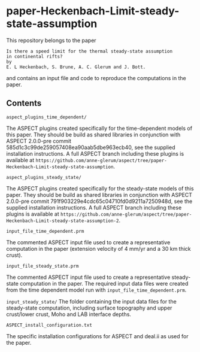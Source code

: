 # paper-Heckenbach-Limit-steady-state-assumption

This repository belongs to the paper

    Is there a speed limit for the thermal steady-state assumption
    in continental rifts?
    by
    E. L Heckenbach, S. Brune, A. C. Glerum and J. Bott.

and contains an input file and code to reproduce the computations in the paper.

Contents
--------
``aspect_plugins_time_dependent/``

The ASPECT plugins created specifically for the time-dependent models of this paper. They should be build as shared libraries in conjunction with ASPECT 2.0.0-pre commit 585d1c3c99de259057408ea90aab5dbe963ecb40, see the supplied installation instructions. A full ASPECT branch including these plugins is available at ``https://github.com/anne-glerum/aspect/tree/paper-Heckenbach-Limit-steady-state-assumption``.

``aspect_plugins_steady_state/``

The ASPECT plugins created specifically for the steady-state models of this paper. They should be build as shared libraries in conjunction with ASPECT 2.0.0-pre commit 791f903229e4cdc65c04710fd0d9211a7250948d, see the supplied installation instructions. A full ASPECT branch including these plugins is available at ``https://github.com/anne-glerum/aspect/tree/paper-Heckenbach-Limit-steady-state-assumption-2``.

``input_file_time_dependent.prm``

The commented ASPECT input file used to create a representative computation in the paper (extension velocity of 4 mm/yr and a 30 km thick crust). 

``input_file_steady_state.prm``

The commented ASPECT input file used to create a representative steady-state computation in the paper. The required input data files were created from the time dependent model run with ``input_file_time_dependent.prm``. 

``input_steady_state/``
The folder containing the input data files for the steady-state computation, including surface topography and upper crust/lower crust, Moho and LAB interface depths. 

``ASPECT_install_configuration.txt``

The specific installation configurations for ASPECT and deal.ii as used for the paper.
